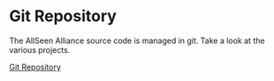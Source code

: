 # Git Repository

The AllSeen Alliance source code is managed in git. Take a look
at the various projects.

[Git Repository][git]

[git]: https://git.allseenalliance.org/gerrit/#/admin/projects/

